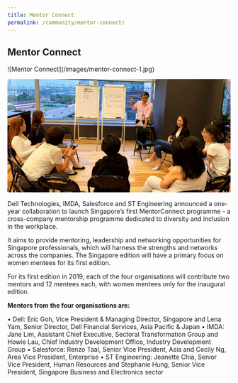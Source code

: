 ```yaml
---
title: Mentor Connect
permalink: /community/mentor-connect/
---
```

<h2>Mentor Connect </h2>
![Mentor Connect](/images/mentor-connect-1.jpg)

<p><img src="/images/mentor-connect2.jpg"/></p>
Dell Technologies, IMDA, Salesforce and ST Engineering announced a one-year collaboration to launch Singapore’s first MentorConnect programme - a cross-company mentorship programme dedicated to diversity and inclusion in the workplace.

It aims to provide mentoring, leadership and networking opportunities for Singapore professionals, which will harness the strengths and networks across the companies. The Singapore edition will have a primary focus on women mentees for its first edition.

For its first edition in 2019, each of the four organisations will contribute two mentors and 12 mentees each, with women mentees only for the inaugural edition.
<p><strong>Mentors from the four organisations are: </strong></p>

• Dell: Eric Goh, Vice President & Managing Director, Singapore and Lena Yam, Senior Director, Dell Financial Services, Asia Pacific & Japan
• IMDA: Jane Lim, Assistant Chief Executive, Sectoral Transformation Group and Howie Lau, Chief Industry Development Office, Industry Development Group
• Salesforce: Renzo Taal, Senior Vice President, Asia and Cecily Ng, Area Vice President, Enterprise
• ST Engineering: Jeanette Chia, Senior Vice President, Human Resources and Stephanie Hung, Senior Vice President, Singapore Business and Electronics sector
